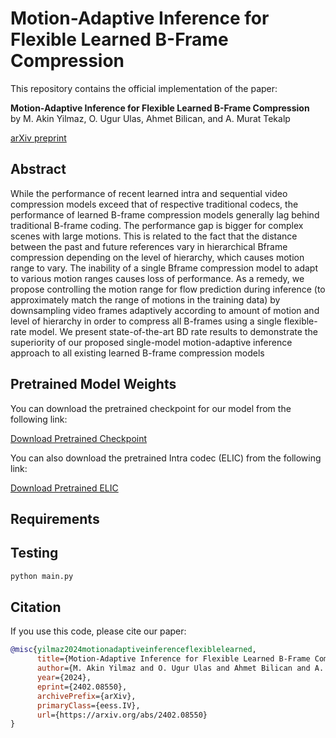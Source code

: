 # Motion-Adaptive Inference for Flexible Learned B-Frame Compression

This repository contains the official implementation of the paper:

**Motion-Adaptive Inference for Flexible Learned B-Frame Compression**  
by M. Akin Yilmaz, O. Ugur Ulas, Ahmet Bilican, and A. Murat Tekalp

[arXiv preprint](https://arxiv.org/abs/2402.08550)

## Abstract
While the performance of recent learned intra and sequential video compression models exceed that of respective traditional codecs, the performance of learned B-frame compression models generally lag behind traditional B-frame coding. The performance gap is bigger for complex scenes with
large motions. This is related to the fact that the distance between the past and future references vary in hierarchical Bframe compression depending on the level of hierarchy, which
causes motion range to vary. The inability of a single Bframe compression model to adapt to various motion ranges
causes loss of performance. As a remedy, we propose controlling the motion range for flow prediction during inference
(to approximately match the range of motions in the training
data) by downsampling video frames adaptively according to
amount of motion and level of hierarchy in order to compress
all B-frames using a single flexible-rate model. We present
state-of-the-art BD rate results to demonstrate the superiority
of our proposed single-model motion-adaptive inference approach to all existing learned B-frame compression models

## Pretrained Model Weights

You can download the pretrained checkpoint for our model from the following link:

[Download Pretrained Checkpoint](https://drive.google.com/drive/folders/1Q7YIJeWeSYyFGYcYN5xlPKr22YsBz4Fi?usp=drive_link)

You can also download the pretrained Intra codec (ELIC) from the following link:

[Download Pretrained ELIC](https://drive.google.com/drive/folders/1WGAVUQaL6wzBqQkjXko0ToMV4QHijVpK?usp=drive_link)

## Requirements



## Testing
```bash
python main.py
```

## Citation
If you use this code, please cite our paper:

```bibtex
@misc{yilmaz2024motionadaptiveinferenceflexiblelearned,
      title={Motion-Adaptive Inference for Flexible Learned B-Frame Compression}, 
      author={M. Akin Yilmaz and O. Ugur Ulas and Ahmet Bilican and A. Murat Tekalp},
      year={2024},
      eprint={2402.08550},
      archivePrefix={arXiv},
      primaryClass={eess.IV},
      url={https://arxiv.org/abs/2402.08550}
}
